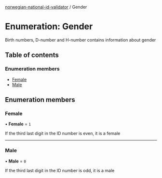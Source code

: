 [norwegian-national-id-validator](../README.md) / Gender

# Enumeration: Gender

Birth numbers, D-number and H-number contains information about gender

## Table of contents

### Enumeration members

- [Female](Gender.md#female)
- [Male](Gender.md#male)

## Enumeration members

### Female

• **Female** = `1`

If the third last digit in the ID number is even, it is a female

___

### Male

• **Male** = `0`

If the third last digit in the ID number is odd, it is a male
